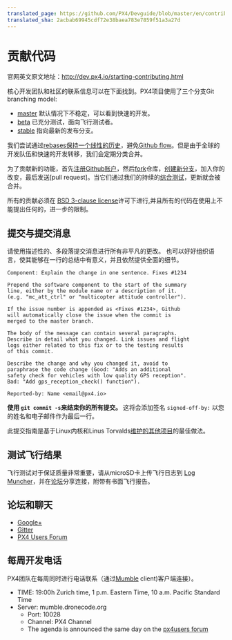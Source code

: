```yaml
---
translated_page: https://github.com/PX4/Devguide/blob/master/en/contribute/README.md
translated_sha: 2acbab69945cdf72e38baea783e7859f51a3a27d
---
```


# 贡献代码

官网英文原文地址：http://dev.px4.io/starting-contributing.html

核心开发团队和社区的联系信息可以在下面找到。PX4项目使用了三个分支Git branching model:

* [master](https://github.com/px4/firmware/tree/master) 默认情况下不稳定，可以看到快速的开发。  
* [beta](https://github.com/px4/firmware/tree/beta) 已充分测试，面向飞行测试者。  
* [stable](https://github.com/px4/firmware/tree/stable) 指向最新的发布分支。  

我们尝试通过[rebases保持一个线性的历史](https://www.atlassian.com/git/tutorials/rewriting-history)，避免[Github flow](https://guides.github.com/introduction/flow/)。但是由于全球的开发队伍和快速的开发转移，我们会定期分类合并。

为了贡献新的功能，首先[注册Github账户](https://help.github.com/articles/signing-up-for-a-new-github-account/)，然后[fork](https://help.github.com/articles/fork-a-repo/)仓库，[创建新分支](https://help.github.com/articles/creating-and-deleting-branches-within-your-repository/)，加入你的改变，最后发送\[pull request\]。当它们通过我们的持续的[综合测试](https://en.wikipedia.org/wiki/Continuous_integration)，更新就会被合并。

所有的贡献必须在 [BSD 3-clause license](https://opensource.org/licenses/BSD-3-Clause)许可下进行,并且所有的代码在使用上不能提出任何的，进一步的限制。


## 提交与提交消息

请使用描述性的、多段落提交消息进行所有非平凡的更改。 也可以好好组织语言，使其能够在一行的总结中有意义，并且依然提供全面的细节。

```
Component: Explain the change in one sentence. Fixes #1234

Prepend the software component to the start of the summary
line, either by the module name or a description of it.
(e.g. "mc_att_ctrl" or "multicopter attitude controller").

If the issue number is appended as <Fixes #1234>, Github
will automatically close the issue when the commit is
merged to the master branch.

The body of the message can contain several paragraphs.
Describe in detail what you changed. Link issues and flight
logs either related to this fix or to the testing results
of this commit.

Describe the change and why you changed it, avoid to
paraphrase the code change (Good: "Adds an additional
safety check for vehicles with low quality GPS reception".
Bad: "Add gps_reception_check() function").

Reported-by: Name <email@px4.io>
```

**使用 ```git commit -s```来结束你的所有提交。** 这将会添加签名 ```signed-off-by:``` 以您的姓名和电子邮件作为最后一行。

此提交指南是基于Linux内核和Linus Torvalds[维护的其他项目](https://github.com/torvalds/subsurface/blob/a48494d2fbed58c751e9b7e8fbff88582f9b2d02/README#L88-L115)的最佳做法。

## 测试飞行结果

飞行测试对于保证质量非常重要，请从microSD卡上传飞行日志到 [Log Muncher](http://logs.uaventure.com)，并在[论坛](http://groups.google.com/group/px4users)分享连接，附带有书面飞行报告。


## 论坛和聊天

* [Google+](https://plus.google.com/117509651030855307398)
* [Gitter](https://gitter.im/PX4/Firmware?utm_source=badge&utm_medium=badge&utm_campaign=pr-badge&utm_content=badge)
* [PX4 Users Forum](http://groups.google.com/group/px4users)

## 每周开发电话

PX4团队在每周同时进行电话联系（通过[Mumble](http://mumble.info) client\)客户端连接）。

* TIME: 19:00h Zurich time, 1 p.m. Eastern Time, 10 a.m. Pacific Standard Time
* Server: mumble.dronecode.org
  * Port: 10028
  * Channel: PX4 Channel
  * The agenda is announced the same day on the [px4users forum](http://groups.google.com/group/px4users)